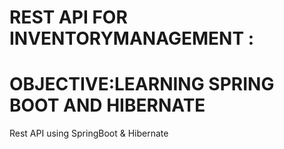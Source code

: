 # REST API FOR INVENTORYMANAGEMENT : 
# OBJECTIVE:LEARNING SPRING BOOT AND HIBERNATE 
Rest API using  SpringBoot &amp; Hibernate


